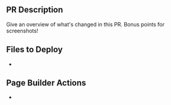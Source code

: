 ## PR Description
Give an overview of what's changed in this PR. Bonus points for screenshots!

## Files to Deploy
- 

## Page Builder Actions
- 
